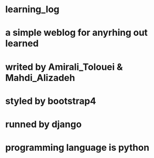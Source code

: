 # learning_log
# a simple weblog for anyrhing out learned
# writed by Amirali_Tolouei & Mahdi_Alizadeh
# styled by bootstrap4
# runned by django
# programming language is python
